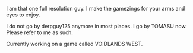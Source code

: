 I am that one full resolution guy. I make the gamezings for your arms and eyes to enjoy.

I do not go by derpguy125 anymore in most places. I go by TOMASU now. Please refer to me as such.

Currently working on a game called VOIDLANDS WEST.

<!--
**derpguy125/derpguy125** is a ✨ _special_ ✨ repository because its `README.md` (this file) appears on your GitHub profile.

Here are some ideas to get you started:

- 🔭 I’m currently working on ...
- 🌱 I’m currently learning ...
- 👯 I’m looking to collaborate on ...
- 🤔 I’m looking for help with ...
- 💬 Ask me about ...
- 📫 How to reach me: ...
- 😄 Pronouns: ...
- ⚡ Fun fact: ...
-->

